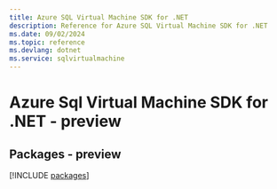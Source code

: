 ```yaml
---
title: Azure SQL Virtual Machine SDK for .NET
description: Reference for Azure SQL Virtual Machine SDK for .NET
ms.date: 09/02/2024
ms.topic: reference
ms.devlang: dotnet
ms.service: sqlvirtualmachine
---
```

# Azure Sql Virtual Machine SDK for .NET - preview
## Packages - preview
[!INCLUDE [packages](sql-virtual-machine-index.md)]